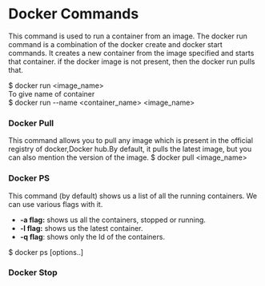 # Docker Commands

This command is used to run a container from an image. The docker run command is a combination of the docker create and docker start commands. It creates a new container from the image specified and starts that container. if the docker image is not present, then the docker run pulls that.

$ docker run <image_name>  
To give name of container  
$ docker run --name <container_name> <image_name>

### **Docker Pull**
This command allows you to pull any image which is present in the official registry of docker,Docker hub.By default, it pulls the latest image, but you can also mention the version of the image.
$ docker pull <image_name>

### **Docker PS**
This command (by default) shows us a list of all the running containers. We can use various flags with it.

-   **-a flag:** shows us all the containers, stopped or running.
-   **-l flag:** shows us the latest container.
-   **-q flag**: shows only the Id of the containers.

$ docker ps [options..]

### **Docker Stop**
<!--stackedit_data:
eyJoaXN0b3J5IjpbLTYwNDkxOTAwLDIxNDA5MDE2OTcsLTgxOT
k3MjE0OSwtNjA5MTYyNjcwLC03NTk1MjEwNTgsLTY2OTkyMDky
MCwyNDIwNTM1MzEsLTEzMzgwNTk3NywtMTkxMzUyODUyMywtOD
M5MjgxMzE1LDY2NzMyMzc4MCwtOTg1MDY3Mjk2LDE4ODA1MjEx
MzgsMTAyMjE3NTA1NywxMDEzNjUyMDI5LDE4MjM0MDU3NTIsLT
U1NDQ4NTg3NSwzOTk3MTMxMTIsLTExOTI3NDE0NDUsLTgxMTI4
ODU2OV19
-->
